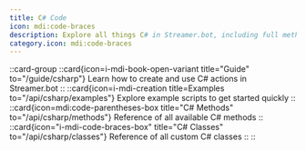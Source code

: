 ```yaml
---
title: C# Code
icon: mdi:code-braces
description: Explore all things C# in Streamer.bot, including full method and class references.
category.icon: mdi:code-braces
---
```


::card-group
  ::card{icon=i-mdi-book-open-variant title="Guide" to="/guide/csharp"}
    Learn how to create and use C# actions in Streamer.bot
  ::
  ::card{icon=i-mdi-creation title=Examples to="/api/csharp/examples"}
    Explore example scripts to get started quickly
  ::
  ::card{icon=mdi:code-parentheses-box title="C# Methods" to="/api/csharp/methods"}
    Reference of all available C# methods
  ::
  ::card{icon="i-mdi-code-braces-box" title="C# Classes" to="/api/csharp/classes"}
    Reference of all custom C# classes
  ::
::